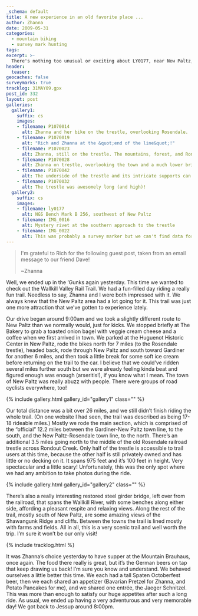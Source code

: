 ```yaml
---
_schema: default
title: A new experience in an old favorite place ...
author: Zhanna
date: 2009-05-31
categories:
  - mountain biking
  - survey mark hunting
tags:
excerpt: >- 
  There's nothing too unusual or exciting about LY0177, near New Paltz, NY ... except the beauty of the surrounding mountains!
header:
  teaser:
geocaches: false
surveymarks: true
tracklog: 31MAY09.gpx
post_id: 332
layout: post             
galleries:
  gallery1:
    suffix: cs
    images:
    - filename: P1070014
      alt: Zhanna and her bike on the trestle, overlooking Rosendale.
    - filename: P1070019
      alt: "Rich and Zhanna at the &quot;end of the line&quot;!"
    - filename: P1070023
      alt: Zhanna, still on the trestle. The mountains, forest, and Rondout Creek make a lovely backdrop.
    - filename: P1070028
      alt: Zhanna on trestle, overlooking the town and a much lower bridge.
    - filename: P1070042
      alt: The underside of the trestle and its intricate supports can just barely be seen at the curve.
    - filename: P1070032
      alt: The trestle was awesomely long (and high)!          
  gallery2:
    suffix: cs
    images:
    - filename: ly0177
      alt: NGS Bench Mark B 256, southwest of New Paltz
    - filename: IMG_0016
      alt: Mystery rivet at the southern approach to the trestle    
    - filename: IMG_0022
      alt: This was probably a survey marker but we can't find data for it.      
---
```


<!-- We left the house around 9:00am; we decided to follow "Jill"'s directions this time, and so we ended up taking a slightly different route than usual to New Paltz.  This time, we turned east off Route 209 near Cuddebackville onto Route 211, which we followed through Otisville -->

> I'm grateful to Rich for the following guest post, taken from an email message to our friend Dave! 
> 
> ~Zhanna

Well, we ended up in the ‘Gunks again yesterday.  This time we wanted to check out the Wallkill Valley Rail Trail.  We had a fun-filled day riding a really fun trail.  Needless to say, Zhanna and I were both impressed with it.  We always knew that the New Paltz area had a lot going for it.  This trail was just one more attraction that we’ve gotten to experience lately.

Our drive began around 9:00am and we took a slightly different route to New Paltz than we normally would, just for kicks.  We stopped briefly at The Bakery to grab a toasted onion bagel with veggie cream cheese and a coffee when we first arrived in town.  We parked at the Huguenot Historic Center in New Paltz, rode the bikes north for 7 miles (to the Rosendale trestle), headed back, rode through New Paltz and south toward Gardiner for another 6 miles, and then took a little break for some soft ice cream before returning on the trail to the car.  I believe that we could’ve ridden several miles further south but we were already feeling kinda beat and figured enough was enough (arseritis!), if you know what I mean.  The town of New Paltz was really abuzz with people.  There were groups of road cyclists everywhere, too! 

{% include gallery.html gallery_id="gallery1" class="" %}

Our total distance was a bit over 26 miles, and we still didn’t finish riding the whole trail.  (On one website I had seen, the trail was described as being 17-18 rideable miles.)  Mostly we rode the main section, which is comprised of the “official” 12.2 miles between the Gardiner-New Paltz town line, to the south, and the New Paltz-Rosendale town line, to the north.  There’s an additional 3.5 miles going north to the middle of the old Rosendale railroad trestle across Rondout Creek.  Only half of the trestle is accessible to trail users at this time, because the other half is still privately owned and has little or no decking on it.  It spans 975 feet and it’s 100 feet in height.  Very spectacular and a little scary!  Unfortunately, this was the only spot where we had any ambition to take photos during the ride.

{% include gallery.html gallery_id="gallery2" class="" %}

There’s also a really interesting restored steel girder bridge, left over from the railroad, that spans the Wallkill River, with some benches along either side, affording a pleasant respite and relaxing views.  Along the rest of the trail, mostly south of New Paltz, are some amazing views of the Shawangunk Ridge and cliffs.  Between the towns the trail is lined mostly with farms and fields.  All in all, this is a very scenic trail and well worth the trip.  I’m sure it won’t be our only visit!

{% include tracklog.html %}

It was Zhanna’s choice yesterday to have supper at the Mountain Brauhaus, once again.  The food there really is great, but it’s the German beers on tap that keep drawing us back!  I’m sure you know and understand.  We behaved ourselves a little better this time.  We each had a tall Spaten Octoberfest beer, then we each shared an appetizer (Bavarian Pretzel for Zhanna, and Potato Pancakes for me), and we shared one entrée, the Jaeger Schnitzel.  This was more than enough to satisfy our huge appetites after such a long ride.  As usual, we ended up having a very adventurous and very memorable day!  We got back to Jessup around 8:00pm. 
